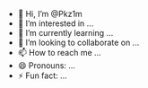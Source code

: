 - 👋 Hi, I’m @Pkz1m
- 👀 I’m interested in ...
- 🌱 I’m currently learning ...
- 💞️ I’m looking to collaborate on ...
- 📫 How to reach me ...
- 😄 Pronouns: ...
- ⚡ Fun fact: ...

<!---
Pkz1m/Pkz1m is a ✨ special ✨ repository because its `README.md` (this file) appears on your GitHub profile.
You can click the Preview link to take a look at your changes.
--->
